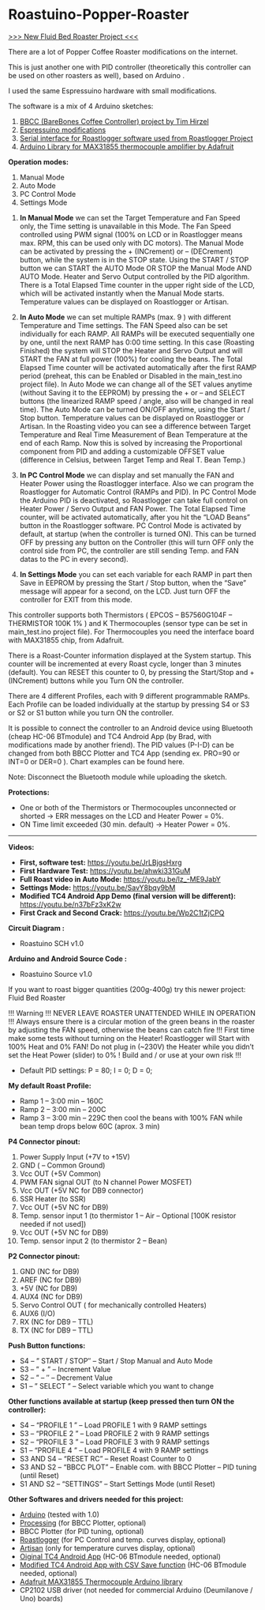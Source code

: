 # Roastuino-Popper-Roaster

[>>> New Fluid Bed Roaster Project <<<](https://github.com/cyberelectronics/Roastuino-Fluidbed-Roaster/tree/main)

There are a lot of Popper Coffee Roaster modifications on the internet.

This is just another one with PID controller (theoretically this controller can be used on other roasters as well), based on Arduino .

I used the same Espressuino hardware with small modifications.

The software is a mix of 4 Arduino sketches:

1. [BBCC (BareBones Coffee Controller) project by Tim Hirzel](http://playground.arduino.cc/Main/BarebonesPIDForEspresso)
2. [Espressuino modifications](https://github.com/cyberelectronics/Espressuino-Gaggia-Classic)
3. [Serial interface for Roastlogger software used from Roastlogger Project](http://homepage.ntlworld.com/green_bean/coffee/roastlogger/roastlogger.htm)   
4. [Arduino Library for MAX31855 thermocouple amplifier by Adafruit](http://learn.adafruit.com/thermocouple/using-a-thermocouple)

**Operation modes:**

1. Manual Mode
2. Auto Mode
3. PC Control Mode
4. Settings Mode

1) **In Manual Mode** we can set the Target Temperature and Fan Speed only, the Time setting is unavailable in this Mode. The Fan Speed controlled using PWM signal (100% on LCD or in Roastlogger means max. RPM, this can be used only with DC motors). The Manual Mode can be activated by pressing the + (INCrement) or – (DECrement) button, while the system is in the STOP state. Using the START / STOP button we can START the AUTO Mode OR STOP the Manual Mode AND AUTO Mode. Heater and Servo Output controlled by the PID algorithm. There is a Total Elapsed Time counter in the upper right side of the LCD, which will be activated instantly when the Manual Mode starts. Temperature values can be displayed on Roastlogger or Artisan.

2) **In Auto Mode** we can set multiple RAMPs (max. 9 ) with different Temperature and Time settings. The FAN Speed also can be set individually for each RAMP. All RAMPs will be executed sequentially one by one, until the next RAMP has 0:00 time setting. In this case (Roasting Finished) the system will STOP the Heater and Servo Output and will START the FAN at full power (100%) for cooling the beans.  The Total Elapsed Time counter will be activated automatically after the first RAMP period (preheat, this can be Enabled or Disabled in the main_test.ino project file). In Auto Mode we can change all of the SET values anytime (without Saving it to the EEPROM) by pressing the + or – and SELECT buttons (the linearized RAMP speed / angle, also will be changed in real time). The Auto Mode can be turned ON/OFF anytime, using the Start / Stop button. Temperature values can be displayed on Roastlogger or Artisan. In the Roasting video you can see a difference between Target Temperature and Real Time Measurement of Bean Temperature at the end of each Ramp. Now this is solved by increasing the Proportional component from PID and adding a customizable OFFSET value (difference in Celsius, between Target Temp and Real T. Bean Temp.)

3) **In PC Control Mode** we can display and set manually the FAN and Heater Power using the Roastlogger interface. Also we can program the Roastlogger for Automatic Control (RAMPs and PID). In PC Control Mode the Arduino PID is deactivated, so Roastlogger can take full control on Heater Power / Servo Output and FAN Power. The Total Elapsed Time counter, will be activated automatically, after you hit the “LOAD Beans” button in the Roastlogger software. PC Control Mode is activated by default, at startup (when the controller is turned ON). This can be turned OFF by pressing any button on the Controller (this will turn OFF only the control side from PC, the controller are still sending Temp. and FAN datas to the PC in every second).

4) **In Settings Mode** you can set each variable for each RAMP in part then Save in EEPROM by pressing the Start / Stop button, when the “Save” message will appear for a second, on the LCD. Just turn OFF the controller for EXIT from this mode.


This controller supports both Thermistors ( EPCOS – B57560G104F – THERMISTOR 100K 1% ) and K Thermocouples (sensor type can be set in main_test.ino project file). For Thermocouples you need the interface board with MAX31855 chip, from Adafruit.

There is a Roast-Counter information displayed at the System startup. This counter will be incremented at every Roast cycle, longer than 3 minutes (default). You can RESET this counter to 0, by pressing the Start/Stop and + (INCrement) buttons while you Turn ON the controller.

There are 4 different Profiles, each with 9 different programmable RAMPs. Each Profile can be loaded individually at the startup by pressing S4 or S3 or S2 or S1 button while you turn ON the controller.

It is possible to connect the controller to an Android device using Bluetooth (cheap HC-06 BTmodule) and TC4 Android App (by Brad, with modifications made by another friend). The PID values (P-I-D) can be changed from both BBCC Plotter and TC4 App (sending ex. PRO=90 or INT=0 or DER=0 ). Chart examples can be found here.

Note: Disconnect the Bluetooth module while uploading the sketch.

**Protections:**

 - One or both of the Thermistors  or Thermocouples unconnected or shorted -> ERR messages on the LCD and Heater Power = 0%.
 - ON Time limit exceeded (30 min. default) -> Heater Power = 0%.
--------------------------------------------------------
**Videos:**
- **First, software test:** https://youtu.be/JrLBjgsHxrg
- **First Hardware Test:** https://youtu.be/ahwki331GuM
- **Full Roast video in Auto Mode:** https://youtu.be/lz_-ME9JabY
- **Settings Mode:** https://youtu.be/SavY8bqy9bM
- **Modified TC4 Android App Demo (final version will be different):** https://youtu.be/n37bFz3xK2w
- **First Crack and Second Crack:** https://youtu.be/Wp2C1tZjCPQ

**Circuit Diagram :**
- Roastuino SCH v1.0
 

**Arduino and Android Source Code :**
- Roastuino Source v1.0
 
 If you want to roast bigger quantities (200g-400g) try this newer project: Fluid Bed Roaster

!!! Warning !!!
 NEVER LEAVE ROASTER UNATTENDED WHILE IN OPERATION !!!
Always ensure there is a circular motion of the green beans in the roaster by adjusting the FAN speed, otherwise the beans can catch fire !!! First time make some tests without turning on the Heater! 
Roastlogger will Start with 100% Heat and 0% FAN! Do not plug in (~230V) the Heater while you didn’t set the Heat Power (slider) to 0% ! 
Build and / or use at your own risk !!!

- Default PID settings:  P = 80;  I = 0;  D = 0;

**My default Roast Profile:**

- Ramp 1 – 3:00 min – 160C
- Ramp 2 – 3:00 min – 200C
- Ramp 3 – 3:00 min – 229C
then cool the beans with 100% FAN while bean temp drops below 60C (aprox. 3 min)

**P4 Connector pinout:**

1. Power Supply Input  (+7V to +15V)
2. GND ( – Common Ground)
3. Vcc OUT (+5V Common)
4. PWM FAN signal OUT (to N channel Power MOSFET)
5. Vcc OUT (+5V NC for DB9 connector)
6. SSR Heater (to SSR)
7. Vcc OUT (+5V NC for DB9)
8. Temp. sensor input 1 (to thermistor 1 – Air – Optional [100K resistor needed if not used])
9. Vcc OUT (+5V NC for DB9)
10. Temp. sensor input 2  (to thermistor 2 – Bean)

**P2 Connector pinout:**

1. GND (NC for DB9)
2. AREF (NC for DB9)
3. +5V   (NC for DB9)
4. AUX4 (NC for DB9)
5. Servo Control OUT ( for mechanically controlled Heaters)
6. AUX6 (I/O)
7. RX (NC for DB9 – TTL)
8. TX (NC for DB9 – TTL)
 

**Push Button functions:**

- S4 – ” START / STOP″ – Start / Stop Manual and Auto Mode
- S3 – ” + ” – Increment Value
- S2 – ”  –  ″ – Decrement Value
- S1 – ” SELECT ” – Select variable which you want to change

**Other functions available at startup (keep pressed then turn ON the controller):**

- S4 – “PROFILE 1 ” – Load PROFILE 1 with 9 RAMP settings
- S3 – “PROFILE 2 ” – Load PROFILE 2 with 9 RAMP settings
- S2 – “PROFILE 3 ” – Load PROFILE 3 with 9 RAMP settings
- S1 – “PROFILE 4 ” – Load PROFILE 4 with 9 RAMP settings
- S3 AND S4 – “RESET RC” – Reset Roast Counter to 0
- S3 AND S2 – “BBCC PLOT” – Enable com. with BBCC Plotter – PID tuning (until Reset)
- S1 AND S2 – “SETTINGS” – Start Settings Mode (until Reset)

**Other Softwares and drivers needed for this project:**

   - [Arduino](http://arduino.cc/en/Main/Software) (tested with 1.0)
   - [Processing](http://www.processing.org/download/) (for BBCC Plotter, optional)
   - BBCC Plotter (for PID tuning, optional)
   - [Roastlogger](https://homeroasters.org/forum/viewthread.php?thread_id=2564) (for PC Control and temp. curves display, optional)
   - [Artisan](http://code.google.com/p/artisan/) (only for temperature curves display, optional)
   - [Oiginal TC4 Android App](http://code.google.com/p/tc4-shield/downloads/detail?name=TC4%20Android%20App_2_1.zip&can=2&q=) (HC-06 BTmodule needed, optional)
   - [Modified TC4 Android App with CSV Save function](https://github.com/cyberelectronics/Roastuino-Fluidbed-Roaster/tree/main/Docu) (HC-06 BTmodule needed, optional)
   - [Adafruit MAX31855 Thermocouple Arduino library](https://learn.adafruit.com/thermocouple/using-a-thermocouple)
   - CP2102 USB driver (not needed for commercial Arduino (Deumilanove / Uno) boards)

